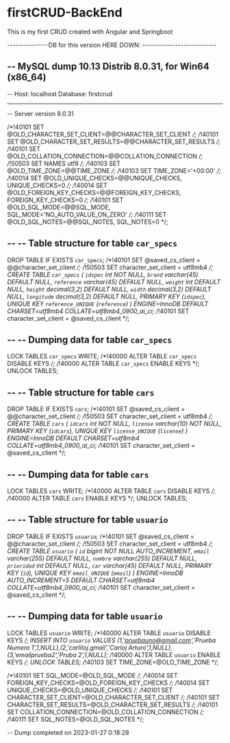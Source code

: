 # firstCRUD-BackEnd
This is my first CRUD created with Angular and Springboot

---------------DB for this version HERE DOWN: ---------------------------





-- MySQL dump 10.13  Distrib 8.0.31, for Win64 (x86_64)
--
-- Host: localhost    Database: firstcrud
-- ------------------------------------------------------
-- Server version	8.0.31

/*!40101 SET @OLD_CHARACTER_SET_CLIENT=@@CHARACTER_SET_CLIENT */;
/*!40101 SET @OLD_CHARACTER_SET_RESULTS=@@CHARACTER_SET_RESULTS */;
/*!40101 SET @OLD_COLLATION_CONNECTION=@@COLLATION_CONNECTION */;
/*!50503 SET NAMES utf8 */;
/*!40103 SET @OLD_TIME_ZONE=@@TIME_ZONE */;
/*!40103 SET TIME_ZONE='+00:00' */;
/*!40014 SET @OLD_UNIQUE_CHECKS=@@UNIQUE_CHECKS, UNIQUE_CHECKS=0 */;
/*!40014 SET @OLD_FOREIGN_KEY_CHECKS=@@FOREIGN_KEY_CHECKS, FOREIGN_KEY_CHECKS=0 */;
/*!40101 SET @OLD_SQL_MODE=@@SQL_MODE, SQL_MODE='NO_AUTO_VALUE_ON_ZERO' */;
/*!40111 SET @OLD_SQL_NOTES=@@SQL_NOTES, SQL_NOTES=0 */;

--
-- Table structure for table `car_specs`
--

DROP TABLE IF EXISTS `car_specs`;
/*!40101 SET @saved_cs_client     = @@character_set_client */;
/*!50503 SET character_set_client = utf8mb4 */;
CREATE TABLE `car_specs` (
  `idspec` int NOT NULL,
  `brand` varchar(45) DEFAULT NULL,
  `reference` varchar(45) DEFAULT NULL,
  `weight` int DEFAULT NULL,
  `height` decimal(3,2) DEFAULT NULL,
  `width` decimal(3,2) DEFAULT NULL,
  `longitude` decimal(3,2) DEFAULT NULL,
  PRIMARY KEY (`idspec`),
  UNIQUE KEY `reference_UNIQUE` (`reference`)
) ENGINE=InnoDB DEFAULT CHARSET=utf8mb4 COLLATE=utf8mb4_0900_ai_ci;
/*!40101 SET character_set_client = @saved_cs_client */;

--
-- Dumping data for table `car_specs`
--

LOCK TABLES `car_specs` WRITE;
/*!40000 ALTER TABLE `car_specs` DISABLE KEYS */;
/*!40000 ALTER TABLE `car_specs` ENABLE KEYS */;
UNLOCK TABLES;

--
-- Table structure for table `cars`
--

DROP TABLE IF EXISTS `cars`;
/*!40101 SET @saved_cs_client     = @@character_set_client */;
/*!50503 SET character_set_client = utf8mb4 */;
CREATE TABLE `cars` (
  `idcars` int NOT NULL,
  `license` varchar(10) NOT NULL,
  PRIMARY KEY (`idcars`),
  UNIQUE KEY `license_UNIQUE` (`license`)
) ENGINE=InnoDB DEFAULT CHARSET=utf8mb4 COLLATE=utf8mb4_0900_ai_ci;
/*!40101 SET character_set_client = @saved_cs_client */;

--
-- Dumping data for table `cars`
--

LOCK TABLES `cars` WRITE;
/*!40000 ALTER TABLE `cars` DISABLE KEYS */;
/*!40000 ALTER TABLE `cars` ENABLE KEYS */;
UNLOCK TABLES;

--
-- Table structure for table `usuario`
--

DROP TABLE IF EXISTS `usuario`;
/*!40101 SET @saved_cs_client     = @@character_set_client */;
/*!50503 SET character_set_client = utf8mb4 */;
CREATE TABLE `usuario` (
  `id` bigint NOT NULL AUTO_INCREMENT,
  `email` varchar(255) DEFAULT NULL,
  `nombre` varchar(255) DEFAULT NULL,
  `prioridad` int DEFAULT NULL,
  `car` varchar(45) DEFAULT NULL,
  PRIMARY KEY (`id`),
  UNIQUE KEY `email_UNIQUE` (`email`)
) ENGINE=InnoDB AUTO_INCREMENT=5 DEFAULT CHARSET=utf8mb4 COLLATE=utf8mb4_0900_ai_ci;
/*!40101 SET character_set_client = @saved_cs_client */;

--
-- Dumping data for table `usuario`
--

LOCK TABLES `usuario` WRITE;
/*!40000 ALTER TABLE `usuario` DISABLE KEYS */;
INSERT INTO `usuario` VALUES (1,'pruebauno@gmail.com','Prueba Numero 1',1,NULL),(2,'carlitoj.gmail','Carloj Arturo',1,NULL),(3,'emailprueba2','Pruba 2',1,NULL);
/*!40000 ALTER TABLE `usuario` ENABLE KEYS */;
UNLOCK TABLES;
/*!40103 SET TIME_ZONE=@OLD_TIME_ZONE */;

/*!40101 SET SQL_MODE=@OLD_SQL_MODE */;
/*!40014 SET FOREIGN_KEY_CHECKS=@OLD_FOREIGN_KEY_CHECKS */;
/*!40014 SET UNIQUE_CHECKS=@OLD_UNIQUE_CHECKS */;
/*!40101 SET CHARACTER_SET_CLIENT=@OLD_CHARACTER_SET_CLIENT */;
/*!40101 SET CHARACTER_SET_RESULTS=@OLD_CHARACTER_SET_RESULTS */;
/*!40101 SET COLLATION_CONNECTION=@OLD_COLLATION_CONNECTION */;
/*!40111 SET SQL_NOTES=@OLD_SQL_NOTES */;

-- Dump completed on 2023-01-27  0:18:28
